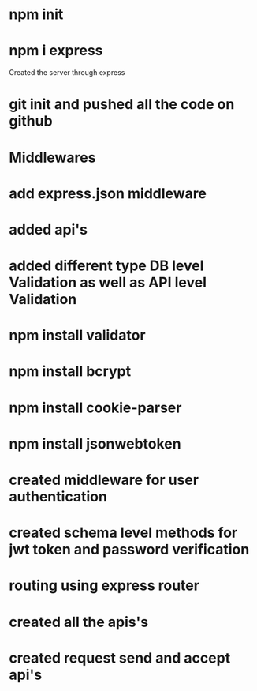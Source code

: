 # npm init

# npm i express

Created the server through express

# git init and pushed all the code on github

# Middlewares

# add express.json middleware

# added api's

# added different type DB level Validation as well as API level Validation

# npm install validator

# npm install bcrypt

# npm install cookie-parser

# npm install jsonwebtoken

# created middleware for user authentication

# created schema level methods for jwt token and password verification

# routing using express router

# created all the apis's

# created request send and accept api's
